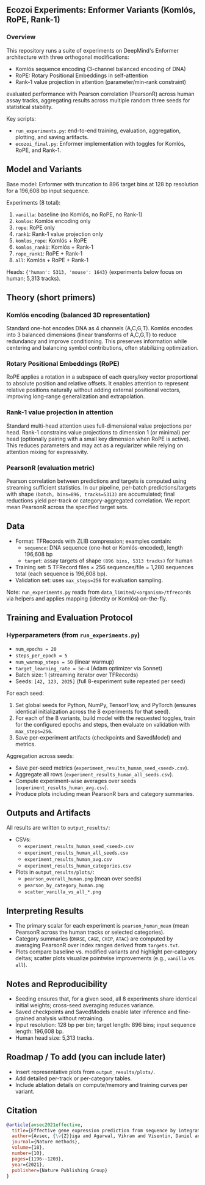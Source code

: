 ## Ecozoi Experiments: Enformer Variants (Komlós, RoPE, Rank-1)

### Overview
This repository runs a suite of experiments on DeepMind's Enformer architecture with three orthogonal modifications:
- Komlós sequence encoding (3-channel balanced encoding of DNA)
- RoPE: Rotary Positional Embeddings in self-attention
- Rank-1 value projection in attention (parameter/min-rank constraint)

evaluated performance with Pearson correlation (PearsonR) across human assay tracks, aggregating results across multiple random three seeds for statistical stability.

Key scripts:
- `run_experiments.py`: end-to-end training, evaluation, aggregation, plotting, and saving artifacts.
- `ecozoi_final.py`: Enformer implementation with toggles for Komlós, RoPE, and Rank-1.


## Model and Variants
Base model: Enformer with truncation to 896 target bins at 128 bp resolution for a 196,608 bp input sequence.

Experiments (8 total):
1. `vanilla`: baseline (no Komlós, no RoPE, no Rank-1)
2. `komlos`: Komlós encoding only
3. `rope`: RoPE only
4. `rank1`: Rank-1 value projection only
5. `komlos_rope`: Komlós + RoPE
6. `komlos_rank1`: Komlós + Rank-1
7. `rope_rank1`: RoPE + Rank-1
8. `all`: Komlós + RoPE + Rank-1

Heads: `{'human': 5313, 'mouse': 1643}` (experiments below focus on human; 5,313 tracks).


## Theory (short primers)
### Komlós encoding (balanced 3D representation)
Standard one-hot encodes DNA as 4 channels (A,C,G,T). Komlós encodes into 3 balanced dimensions (linear transforms of A,C,G,T) to reduce redundancy and improve conditioning. This preserves information while centering and balancing symbol contributions, often stabilizing optimization.

### Rotary Positional Embeddings (RoPE)
RoPE applies a rotation in a subspace of each query/key vector proportional to absolute position and relative offsets. It enables attention to represent relative positions naturally without adding external positional vectors, improving long-range generalization and extrapolation.

### Rank-1 value projection in attention
Standard multi-head attention uses full-dimensional value projections per head. Rank-1 constrains value projections to dimension 1 (or minimal) per head (optionally pairing with a small key dimension when RoPE is active). This reduces parameters and may act as a regularizer while relying on attention mixing for expressivity.

### PearsonR (evaluation metric)
Pearson correlation between predictions and targets is computed using streaming sufficient statistics. In our pipeline, per-batch predictions/targets with shape `(batch, bins=896, tracks=5313)` are accumulated; final reductions yield per-track or category-aggregated correlation. We report mean PearsonR across the specified target sets.


## Data
- Format: TFRecords with ZLIB compression; examples contain:
  - `sequence`: DNA sequence (one-hot or Komlós-encoded), length 196,608 bp
  - `target`: assay targets of shape `(896 bins, 5313 tracks)` for human
- Training set: 5 TFRecord files × 256 sequences/file = 1,280 sequences total (each sequence is 196,608 bp).
- Validation set: uses `max_steps=256` for evaluation sampling.

Note: `run_experiments.py` reads from `data_limited/<organism>/tfrecords` via helpers and applies mapping (identity or Komlós) on-the-fly.


## Training and Evaluation Protocol
### Hyperparameters (from `run_experiments.py`)
- `num_epochs = 20`
- `steps_per_epoch = 5`
- `num_warmup_steps = 50` (linear warmup)
- `target_learning_rate = 5e-4` (Adam optimizer via Sonnet)
- Batch size: 1 (streaming iterator over TFRecords)
- Seeds: `[42, 123, 2025]` (full 8-experiment suite repeated per seed)

For each seed:
1. Set global seeds for Python, NumPy, TensorFlow, and PyTorch (ensures identical initialization across the 8 experiments for that seed).
2. For each of the 8 variants, build model with the requested toggles, train for the configured epochs and steps, then evaluate on validation with `max_steps=256`.
3. Save per-experiment artifacts (checkpoints and SavedModel) and metrics.

Aggregation across seeds:
- Save per-seed metrics (`experiment_results_human_seed_<seed>.csv`).
- Aggregate all rows (`experiment_results_human_all_seeds.csv`).
- Compute experiment-wise averages over seeds (`experiment_results_human_avg.csv`).
- Produce plots including mean PearsonR bars and category summaries.


## Outputs and Artifacts
All results are written to `output_results/`:
- CSVs:
  - `experiment_results_human_seed_<seed>.csv`
  - `experiment_results_human_all_seeds.csv`
  - `experiment_results_human_avg.csv`
  - `experiment_results_human_categories.csv`
- Plots in `output_results/plots/`:
  - `pearson_overall_human.png` (mean over seeds)
  - `pearson_by_category_human.png`
  - `scatter_vanilla_vs_all_*.png`




## Interpreting Results
- The primary scalar for each experiment is `pearson_human_mean` (mean PearsonR across the human tracks or selected categories).
- Category summaries (`DNASE`, `CAGE`, `CHIP`, `ATAC`) are computed by averaging PearsonR over index ranges derived from `targets.txt`.
- Plots compare baseline vs. modified variants and highlight per-category deltas; scatter plots visualize pointwise improvements (e.g., `vanilla` vs. `all`).


## Notes and Reproducibility
- Seeding ensures that, for a given seed, all 8 experiments share identical initial weights; cross-seed averaging reduces variance.
- Saved checkpoints and SavedModels enable later inference and fine-grained analysis without retraining.
- Input resolution: 128 bp per bin; target length: 896 bins; input sequence length: 196,608 bp.
- Human head size: 5,313 tracks.


## Roadmap / To add (you can include later)
- Insert representative plots from `output_results/plots/`.
- Add detailed per-track or per-category tables.
- Include ablation details on compute/memory and training curves per variant.

## Citation



```bibtex
@article{avsec2021effective,
  title={Effective gene expression prediction from sequence by integrating long-range interactions},
  author={Avsec, {\v{Z}}iga and Agarwal, Vikram and Visentin, Daniel and Ledsam, Joseph R and Grabska-Barwi{\'n}ska, Agnieszka and Taylor, Kyle R and Assael, Yannis and Jumper, John and Kohli, Pushmeet and Kelley, David R},
  journal={Nature methods},
  volume={18},
  number={10},
  pages={1196--1203},
  year={2021},
  publisher={Nature Publishing Group}
}
```


